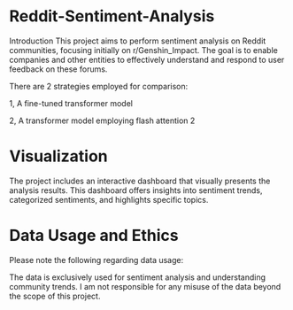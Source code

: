# Reddit-Sentiment-Analysis
Introduction
This project aims to perform sentiment analysis on Reddit communities, focusing initially on r/Genshin_Impact. The goal is to enable companies and other entities to effectively understand and respond to user feedback on these forums.

There are 2 strategies employed for comparison:

1, A fine-tuned transformer model

2, A transformer model employing flash attention 2

# Visualization
The project includes an interactive dashboard that visually presents the analysis results. This dashboard offers insights into sentiment trends, categorized sentiments, and highlights specific topics.

# Data Usage and Ethics
Please note the following regarding data usage: 

The data is exclusively used for sentiment analysis and understanding community trends. I am not responsible for any misuse of the data beyond the scope of this project.
